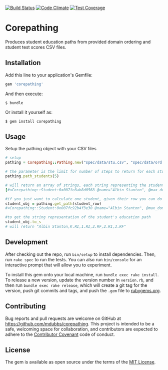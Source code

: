 [![Build Status](https://travis-ci.org/mdubbs/corepathing.svg?branch=master)](https://travis-ci.org/mdubbs/corepathing) [![Code Climate](https://codeclimate.com/github/mdubbs/corepathing/badges/gpa.svg)](https://codeclimate.com/github/mdubbs/corepathing) [![Test Coverage](https://codeclimate.com/github/mdubbs/corepathing/badges/coverage.svg)](https://codeclimate.com/github/mdubbs/corepathing/coverage)

# Corepathing

Produces student education paths from provided domain ordering and student test scores CSV files.

## Installation

Add this line to your application's Gemfile:

```ruby
gem 'corepathing'
```

And then execute:

    $ bundle

Or install it yourself as:

    $ gem install corepathing

## Usage

Setup the pathing object with your CSV files
```ruby
# setup
pathing = Corepathing::Pathing.new("spec/data/stu.csv", "spec/data/ord.csv")

# the parameter is the limit for number of steps to return for each student
pathing.path_students(5)

# will return an array of strings, each string representing the student's path
[#<Corepathing::Student:0x007fe8ab8d0568 @name="Albin Stanton", @max_domain_levels={"RF"=>"2", "RL"=>"3", "RI"=>"K", "L"=>"3"}, @path=[{"K"=>"RI"}, {"1"=>"RI"}, {"2"=>"RF"}, {"2"=>"RI"}, {"3"=>"RF"}]>, #<Corepathing::Student:0x007fe8ab8ca550 @name="Erik Purdy", @max_domain_levels={"RF"=>"3", "RL"=>"1", "RI"=>"1", "L"=>"1"}, @path=[{"1"=>"RL"}, {"1"=>"RI"}, {"2"=>"RI"}, {"2"=>"RL"}, {"2"=>"L"}]>]

#if you just want to calculate one student, given their row you can do
student_obj = pathing.get_path(student_row)
#<Corepathing::Student:0x007fc92b4f3e30 @name="Albin Stanton", @max_domain_levels={"RF"=>"2", "RL"=>"3", "RI"=>"K", "L"=>"3"}, @path=[{"K"=>"RI"}, {"1"=>"RI"}, {"2"=>"RF"}, {"2"=>"RI"}, {"3"=>"RF"}]>

#to get the string representation of the student's education path
student_obj.to_s
# will return "Albin Stanton,K.RI,1.RI,2.RF,2.RI,3.RF"
```

## Development

After checking out the repo, run `bin/setup` to install dependencies. Then, run `rake spec` to run the tests. You can also run `bin/console` for an interactive prompt that will allow you to experiment.

To install this gem onto your local machine, run `bundle exec rake install`. To release a new version, update the version number in `version.rb`, and then run `bundle exec rake release`, which will create a git tag for the version, push git commits and tags, and push the `.gem` file to [rubygems.org](https://rubygems.org).

## Contributing

Bug reports and pull requests are welcome on GitHub at https://github.com/mdubbs/corepathing. This project is intended to be a safe, welcoming space for collaboration, and contributors are expected to adhere to the [Contributor Covenant](http://contributor-covenant.org) code of conduct.


## License

The gem is available as open source under the terms of the [MIT License](http://opensource.org/licenses/MIT).

